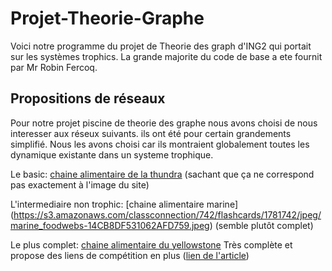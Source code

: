 # Projet-Theorie-Graphe

Voici notre programme du projet de Theorie des graph d'ING2 qui portait sur les systèmes trophics.
La grande majorite du code de base a ete fournit par Mr Robin Fercoq.

## Propositions de réseaux

Pour notre projet piscine de theorie des graphe nous avons choisi de nous interesser aux réseux suivants. ils ont été pour certain grandements simplifié. Nous les avons choisi car ils montraient globalement toutes les dynamique existante dans un systeme trophique.

Le basic:
[chaine alimentaire de la thundra](https://mignonviljoenthearcticwolf.weebly.com/ecosystem-food-web.html)
(sachant que ça ne correspond pas exactement à l'image du site)

L'intermediaire non trophic:
[chaine alimentaire marine] (https://s3.amazonaws.com/classconnection/742/flashcards/1781742/jpeg/marine_foodwebs-14CB8DF531062AFD759.jpeg)
(semble plutôt complet)

Le plus complet:
[chaine alimentaire du yellowstone](https://oup.silverchair-cdn.com/oup/backfile/Content_public/Journal/bioscience/53/4/10.1641_0006-3568(2003)053%5B0330_YAW%5D2.0.CO;2/4/m_i0006-3568-53-4-330-f01.gif?Expires=1522848377&Signature=d-nlnr2DOCLMW7tJJ10~xCs1qpS8zSslPK1qGvmqHdZ3yRnGKGKyB6m2J8K2dtTF9L9m3B9EdHTALeJUxNh4E9gdPm-C2fF0tey9RMmUE8uz0~e1kBPCOe797pK4-03rdWgtFyMR8HiHfomkMWlrb378Zk8ePuUqTVjd0FXlf2HiOvKWyeGalhqd6aB3tPu6bBukoKkgZlJ4WsTUaMF8r-a~mwNQIBFJ7hBcGKIVffUvAEGuwqSoCjcqiATRXBbw9sXeyzsd7VkfRui6dbZ9HpdRKlW0MWDUyDt~6QSpFn0l5bEGfkC8pyDeajk1xZuUXYi3Z~IFAr8IKJmEY5pR~w__&Key-Pair-Id=APKAIUCZBIA4LVPAVW3Q) 
Très complète et propose des liens de compétition en plus ([lien de l'article](https://academic.oup.com/bioscience/article/53/4/330/250155))
